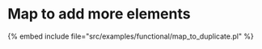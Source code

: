 # Map to add more elements

{% embed include file="src/examples/functional/map_to_duplicate.pl" %}


